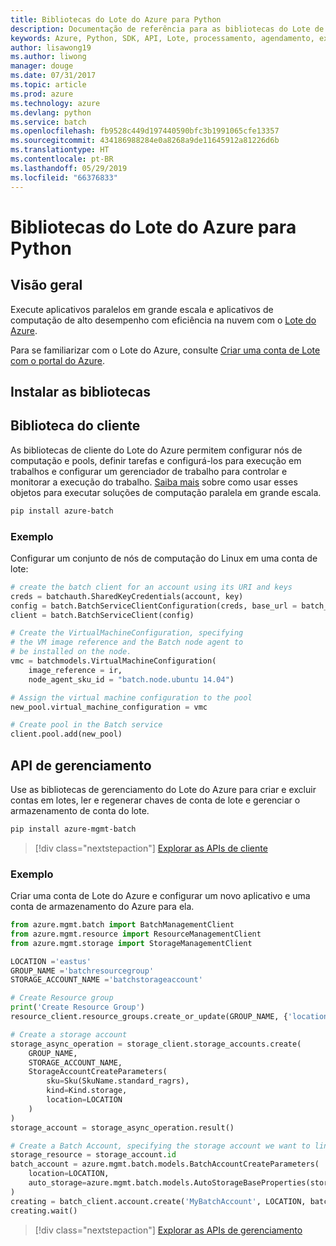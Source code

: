 ```yaml
---
title: Bibliotecas do Lote do Azure para Python
description: Documentação de referência para as bibliotecas do Lote de Python
keywords: Azure, Python, SDK, API, Lote, processamento, agendamento, execução longa
author: lisawong19
ms.author: liwong
manager: douge
ms.date: 07/31/2017
ms.topic: article
ms.prod: azure
ms.technology: azure
ms.devlang: python
ms.service: batch
ms.openlocfilehash: fb9528c449d197440590bfc3b1991065cfe13357
ms.sourcegitcommit: 434186988284e0a8268a9de11645912a81226d6b
ms.translationtype: HT
ms.contentlocale: pt-BR
ms.lasthandoff: 05/29/2019
ms.locfileid: "66376833"
---
```

# <a name="azure-batch-libraries-for-python"></a>Bibliotecas do Lote do Azure para Python

## <a name="overview"></a>Visão geral

Execute aplicativos paralelos em grande escala e aplicativos de computação de alto desempenho com eficiência na nuvem com o [Lote do Azure](/azure/batch/batch-technical-overview).

Para se familiarizar com o Lote do Azure, consulte [Criar uma conta de Lote com o portal do Azure](/azure/batch/batch-account-create-portal).

## <a name="install-the-libraries"></a>Instalar as bibliotecas

## <a name="client-library"></a>Biblioteca do cliente
As bibliotecas de cliente do Lote do Azure permitem configurar nós de computação e pools, definir tarefas e configurá-los para execução em trabalhos e configurar um gerenciador de trabalho para controlar e monitorar a execução do trabalho. [Saiba mais](/azure/batch/batch-api-basics) sobre como usar esses objetos para executar soluções de computação paralela em grande escala.

```bash
pip install azure-batch
```
### <a name="example"></a>Exemplo

Configurar um conjunto de nós de computação do Linux em uma conta de lote:

```python
# create the batch client for an account using its URI and keys
creds = batchauth.SharedKeyCredentials(account, key)
config = batch.BatchServiceClientConfiguration(creds, base_url = batch_url)
client = batch.BatchServiceClient(config)

# Create the VirtualMachineConfiguration, specifying
# the VM image reference and the Batch node agent to
# be installed on the node.
vmc = batchmodels.VirtualMachineConfiguration(
    image_reference = ir,
    node_agent_sku_id = "batch.node.ubuntu 14.04")

# Assign the virtual machine configuration to the pool
new_pool.virtual_machine_configuration = vmc

# Create pool in the Batch service
client.pool.add(new_pool)
```

## <a name="management-api"></a>API de gerenciamento
Use as bibliotecas de gerenciamento do Lote do Azure para criar e excluir contas em lotes, ler e regenerar chaves de conta de lote e gerenciar o armazenamento de conta do lote.

```bash
pip install azure-mgmt-batch
```
> [!div class="nextstepaction"]
> [Explorar as APIs de cliente](/python/api/overview/azure/batch/client)

### <a name="example"></a>Exemplo
Criar uma conta de Lote do Azure e configurar um novo aplicativo e uma conta de armazenamento do Azure para ela.

```python
from azure.mgmt.batch import BatchManagementClient
from azure.mgmt.resource import ResourceManagementClient
from azure.mgmt.storage import StorageManagementClient

LOCATION ='eastus'
GROUP_NAME ='batchresourcegroup'
STORAGE_ACCOUNT_NAME ='batchstorageaccount'

# Create Resource group
print('Create Resource Group')
resource_client.resource_groups.create_or_update(GROUP_NAME, {'location': LOCATION})

# Create a storage account
storage_async_operation = storage_client.storage_accounts.create(
    GROUP_NAME,
    STORAGE_ACCOUNT_NAME,
    StorageAccountCreateParameters(
        sku=Sku(SkuName.standard_ragrs),
        kind=Kind.storage,
        location=LOCATION
    )
)
storage_account = storage_async_operation.result()

# Create a Batch Account, specifying the storage account we want to link
storage_resource = storage_account.id
batch_account = azure.mgmt.batch.models.BatchAccountCreateParameters(
    location=LOCATION,
    auto_storage=azure.mgmt.batch.models.AutoStorageBaseProperties(storage_resource)
)
creating = batch_client.account.create('MyBatchAccount', LOCATION, batch_account)
creating.wait()
```

> [!div class="nextstepaction"]
> [Explorar as APIs de gerenciamento](/python/api/overview/azure/batch/management)

